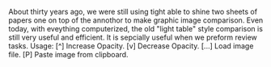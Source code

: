 About thirty years ago, we were still using tight able to shine two sheets of papers one on top of the annothor to make graphic image comparison. Even today, with eveything computerized, the old "light table" style comparison is still very useful and efficient. It is sepcially useful when we preform review tasks.
Usage:
[^] Increase Opacity.
[v] Decrease Opacity.
[...] Load image file.
[P] Paste image from clipboard.
